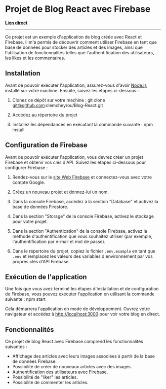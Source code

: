# Projet de Blog React avec Firebase

**[Lien direct](reactblog-clemcheyrou.netlify.app)**

***

Ce projet est un exemple d'application de blog créée avec React et Firebase. Il m'a permis de découvrir comment utiliser Firebase en tant que base de données pour stocker des articles et des images, ainsi que l'utilisation de fonctionnalités telles que l'authentification des utilisateurs, les likes et les commentaires.

## Installation

Avant de pouvoir exécuter l'application, assurez-vous d'avoir [Node.js](https://nodejs.org) installé sur votre machine. Ensuite, suivez les étapes ci-dessous :

1. Clonez ce dépôt sur votre machine : 
git clone git@github.com:clemcheyrou/Blog-React.git

2. Accédez au répertoire du projet


3. Installez les dépendances en exécutant la commande suivante :
npm install

## Configuration de Firebase

Avant de pouvoir exécuter l'application, vous devrez créer un projet Firebase et obtenir vos clés d'API. Suivez les étapes ci-dessous pour configurer Firebase :

1. Rendez-vous sur le [site Web Firebase](https://firebase.google.com) et connectez-vous avec votre compte Google.

2. Créez un nouveau projet et donnez-lui un nom.

3. Dans la console Firebase, accédez à la section "Database" et activez la base de données Firestore.

4. Dans la section "Storage" de la console Firebase, activez le stockage pour votre projet.

5. Dans la section "Authentication" de la console Firebase, activez la méthode d'authentification que vous souhaitez utiliser (par exemple, l'authentification par e-mail et mot de passe).

6. Dans le répertoire du projet, copiez le fichier `.env.example` en tant que `.env` et remplacez les valeurs des variables d'environnement par vos propres clés d'API Firebase.

## Exécution de l'application

Une fois que vous avez terminé les étapes d'installation et de configuration de Firebase, vous pouvez exécuter l'application en utilisant la commande suivante :
npm start 


Cela démarrera l'application en mode de développement. Ouvrez votre navigateur et accédez à [http://localhost:3000](http://localhost:3000) pour voir votre blog en direct.

## Fonctionnalités

Ce projet de blog React avec Firebase comprend les fonctionnalités suivantes :

- Affichage des articles avec leurs images associées à partir de la base de données Firebase.
- Possibilité de créer de nouveaux articles avec des images.
- Authentification des utilisateurs avec Firebase.
- Possibilité de "liker" les articles.
- Possibilité de commenter les articles.

